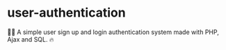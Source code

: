 # user-authentication
🚀🌟 A simple user sign up and login authentication system made with PHP, Ajax and SQL. 🔥
